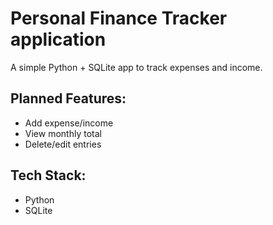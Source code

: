 # Personal Finance Tracker application
A simple Python + SQLite app to track expenses and income.

## Planned Features:
- Add expense/income
- View monthly total
- Delete/edit entries

## Tech Stack:
- Python
- SQLite
